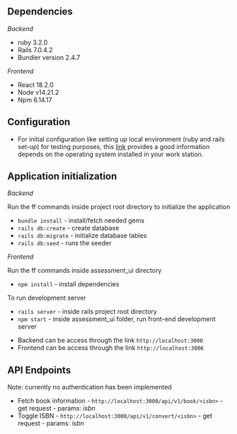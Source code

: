 ## Dependencies

*Backend*

* ruby 3.2.0
* Rails 7.0.4.2
* Bundler version 2.4.7

*Frontend*

* React 18.2.0
* Node v14.21.2
* Npm 6.14.17

## Configuration

* For initial configuration like setting up local environment (ruby and rails set-up) for testing purposes, this [link](https://gorails.com/setup/windows/10) provides a good information depends on the operating system installed in your work station.

## Application initialization

*Backend*

Run the ff commands inside project root directory to initialize the application
* `bundle install` - install/fetch needed gems
* `rails db:create` - create database
* `rails db:migrate` - initialize database tables 
* `rails db:seed` - runs the seeder

*Frontend*

Run the ff commands inside assessment_ui directory

* `npm install` - install dependencies

To run development server

* `rails server` - inside rails project root directory
* `npm start` - inside assessment_ui folder, run front-end development server

- Backend can be access through the link `http://localhost:3000`
- Frontend can be access through the link `http://localhost:3006`

## API Endpoints

Note: currently no authentication has been implemented
- Fetch book information -  `http://localhost:3000/api/v1/book/<isbn>` - get request - params: *isbn*
- Toggle ISBN - `http://localhost:3000/api/v1/convert/<isbn>` - get request - params: *isbn*


